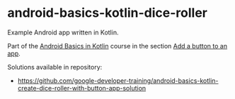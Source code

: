 # android-basics-kotlin-dice-roller

Example Android app written in Kotlin.

Part of the [Android Basics in Kotlin](https://developer.android.com/courses/android-basics-kotlin/course) course in the section [Add a button to an app](https://developer.android.com/courses/pathways/android-basics-kotlin-four).

Solutions available in repository:
* https://github.com/google-developer-training/android-basics-kotlin-create-dice-roller-with-button-app-solution

